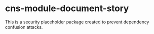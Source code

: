 # cns-module-document-story

This is a security placeholder package created to prevent dependency confusion attacks.